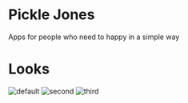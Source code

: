 # Pickle Jones

Apps for people who need to happy in a simple way

# Looks

![default](https://i.ibb.co/307Qvvh/Simulator-Screen-Shot-i-Phone-X-2019-05-27-at-02-02-12.png)
![second](https://i.ibb.co/bRf90JB/Simulator-Screen-Shot-i-Phone-X-2019-05-27-at-02-02-06.png)
![third](https://i.ibb.co/nnSJ8SZ/Simulator-Screen-Shot-i-Phone-X-2019-05-27-at-02-01-58.png)
